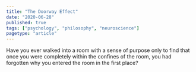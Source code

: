 ```yaml
---
title: "The Doorway Effect"
date: "2020-06-28"
published: true
tags: ["psychology", "philosophy", "neuroscience"]
pagetype: "article"
---
```


Have you ever walked into a room with a sense of purpose only to find that once you were completely within the confines of the room, you had forgotten why you entered the room in the first place?